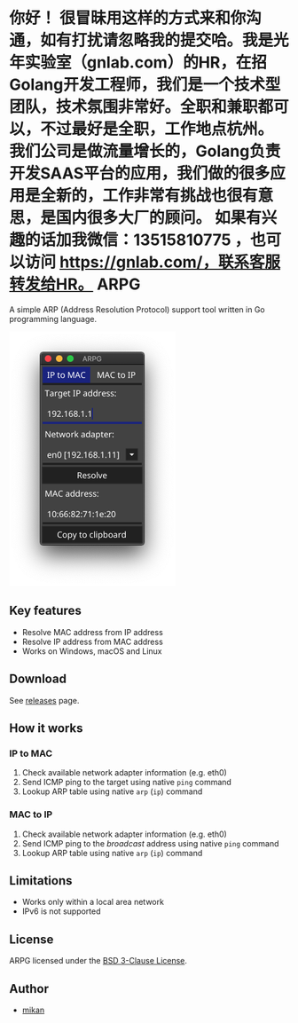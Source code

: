 你好！
很冒昧用这样的方式来和你沟通，如有打扰请忽略我的提交哈。我是光年实验室（gnlab.com）的HR，在招Golang开发工程师，我们是一个技术型团队，技术氛围非常好。全职和兼职都可以，不过最好是全职，工作地点杭州。
我们公司是做流量增长的，Golang负责开发SAAS平台的应用，我们做的很多应用是全新的，工作非常有挑战也很有意思，是国内很多大厂的顾问。
如果有兴趣的话加我微信：13515810775  ，也可以访问 https://gnlab.com/，联系客服转发给HR。
ARPG
====

A simple ARP (Address Resolution Protocol) support tool written in Go programming language.

![screenshot](screenshot.png)

## Key features

- Resolve MAC address from IP address
- Resolve IP address from MAC address
- Works on Windows, macOS and Linux

## Download

See [releases](https://github.com/mikan/arpg/releases) page.

## How it works

### IP to MAC

1. Check available network adapter information (e.g. eth0)
2. Send ICMP ping to the target using native `ping` command
3. Lookup ARP table using native `arp` (`ip`) command

### MAC to IP

1. Check available network adapter information (e.g. eth0)
2. Send ICMP ping to the *broadcast* address using native `ping` command
3. Lookup ARP table using native `arp` (`ip`) command

## Limitations

- Works only within a local area network
- IPv6 is not supported

## License

ARPG licensed under the [BSD 3-Clause License](LICENSE).

## Author

- [mikan](https://github.com/mikan)
